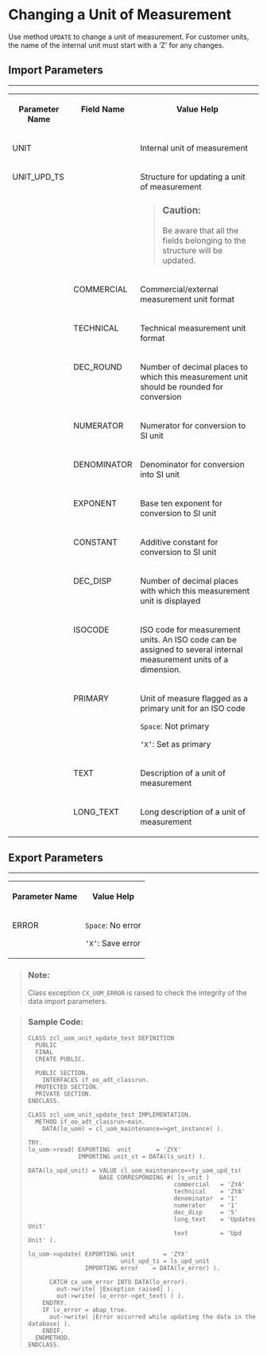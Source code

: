 <!-- loio24513517eb7d44fd8363f81a6d2c9068 -->

# Changing a Unit of Measurement

Use method `UPDATE` to change a unit of measurement. For customer units, the name of the internal unit must start with a ‘Z’ for any changes.



<a name="loio24513517eb7d44fd8363f81a6d2c9068__section_ykb_qxy_qlb"/>

## Import Parameters

****


<table>
<tr>
<th valign="top">

Parameter Name

</th>
<th valign="top">

Field Name

</th>
<th valign="top">

Value Help

</th>
</tr>
<tr>
<td valign="top">

UNIT

</td>
<td valign="top">

 

</td>
<td valign="top">

Internal unit of measurement

</td>
</tr>
<tr>
<td valign="top">

UNIT\_UPD\_TS

</td>
<td valign="top">

 

</td>
<td valign="top">

Structure for updating a unit of measurement

> ### Caution:  
> Be aware that all the fields belonging to the structure will be updated.



</td>
</tr>
<tr>
<td valign="top">

 

</td>
<td valign="top">

COMMERCIAL

</td>
<td valign="top">

Commercial/external measurement unit format

</td>
</tr>
<tr>
<td valign="top">

 

</td>
<td valign="top">

TECHNICAL

</td>
<td valign="top">

Technical measurement unit format

</td>
</tr>
<tr>
<td valign="top">

 

</td>
<td valign="top">

DEC\_ROUND

</td>
<td valign="top">

Number of decimal places to which this measurement unit should be rounded for conversion

</td>
</tr>
<tr>
<td valign="top">

 

</td>
<td valign="top">

NUMERATOR

</td>
<td valign="top">

Numerator for conversion to SI unit

</td>
</tr>
<tr>
<td valign="top">

 

</td>
<td valign="top">

DENOMINATOR

</td>
<td valign="top">

Denominator for conversion into SI unit

</td>
</tr>
<tr>
<td valign="top">

 

</td>
<td valign="top">

EXPONENT

</td>
<td valign="top">

Base ten exponent for conversion to SI unit

</td>
</tr>
<tr>
<td valign="top">

 

</td>
<td valign="top">

CONSTANT

</td>
<td valign="top">

Additive constant for conversion to SI unit

</td>
</tr>
<tr>
<td valign="top">

 

</td>
<td valign="top">

DEC\_DISP

</td>
<td valign="top">

Number of decimal places with which this measurement unit is displayed

</td>
</tr>
<tr>
<td valign="top">

 

</td>
<td valign="top">

ISOCODE

</td>
<td valign="top">

ISO code for measurement units. An ISO code can be assigned to several internal measurement units of a dimension.

</td>
</tr>
<tr>
<td valign="top">

 

</td>
<td valign="top">

PRIMARY

</td>
<td valign="top">

Unit of measure flagged as a primary unit for an ISO code

`Space`: Not primary

`‘X’`: Set as primary

</td>
</tr>
<tr>
<td valign="top">

 

</td>
<td valign="top">

TEXT

</td>
<td valign="top">

Description of a unit of measurement

</td>
</tr>
<tr>
<td valign="top">

 

</td>
<td valign="top">

LONG\_TEXT

</td>
<td valign="top">

Long description of a unit of measurement

</td>
</tr>
</table>



<a name="loio24513517eb7d44fd8363f81a6d2c9068__section_fkc_ddv_plb"/>

## Export Parameters

****


<table>
<tr>
<th valign="top">

Parameter Name

</th>
<th valign="top">

Value Help

</th>
</tr>
<tr>
<td valign="top">

ERROR

</td>
<td valign="top">

`Space`: No error

`‘X’`: Save error

</td>
</tr>
</table>

> ### Note:  
> Class exception `CX_UOM_ERROR` is raised to check the integrity of the data import parameters.

> ### Sample Code:  
> ```abap
> CLASS zcl_uom_unit_update_test DEFINITION 
>   PUBLIC 
>   FINAL 
>   CREATE PUBLIC. 
>  
>   PUBLIC SECTION. 
>     INTERFACES if_oo_adt_classrun. 
>   PROTECTED SECTION. 
>   PRIVATE SECTION. 
> ENDCLASS. 
>  
> CLASS zcl_uom_unit_update_test IMPLEMENTATION. 
>   METHOD if_oo_adt_classrun~main. 
>     DATA(lo_uom) = cl_uom_maintenance=>get_instance( ).
> 
> TRY.
> lo_uom->read( EXPORTING  unit       = 'ZYX'
>               IMPORTING unit_st = DATA(ls_unit) ).
> 
> DATA(ls_upd_unit) = VALUE cl_uom_maintenance=>ty_uom_upd_ts(
>                     BASE CORRESPONDING #( ls_unit )
>                                          commercial   = 'ZYA'
>                                          technical    = 'ZYA'
>                                          denominator  = '1'
>                                          numerator    = '1'
>                                          dec_disp     = '5'
>                                          long_text    = 'Updates Unit'
>                                          text         = 'Upd Unit' ).
> 
> lo_uom->update( EXPORTING unit        = 'ZYX'
>                           unit_upd_ts = ls_upd_unit
>                 IMPORTING error 	 = DATA(lv_error) ).    
> 
>       CATCH cx_uom_error INTO DATA(lo_error).
>         out->write( |Exception raised| ).
>         out->write( lo_error->get_text( ) ).
>     ENDTRY.
>     IF lv_error = abap_true.
>       out->write( |Error occurred while updating the data in the database| ).
>     ENDIF.
>   ENDMETHOD. 
> ENDCLASS.
> 
> ```

